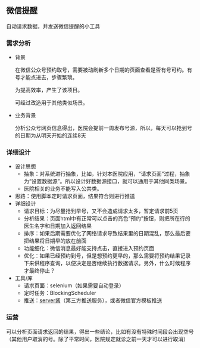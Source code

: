 ## 微信提醒
自动请求数据，并发送微信提醒的小工具


### 需求分析
- 背景

    在微信公众号预约取号，需要被动刷新多个日期的页面查看是否有号可约。有号才能点进去，步骤繁琐。
    
    为提高效率，产生了该项目。
    
    可经过改造用于其他类似场景。
- 业务背景
    
    分析公众号网页信息得出，医院会提前一周发布号源，所以，每天可以抢到号的日期为从明天开始的连续8天

### 详细设计
- 设计思想
    - 抽象：对系统进行抽象，比如，针对本医院应用，“请求页面”过程，抽象为“设置数据源”。所以设计好数据源接口，就可以通用于其他同类场景。
    - 医院相关的业务不能写入公共类。
- 思路：使用脚本定时请求页面，结果符合则进行推送
- 详细设计
    - 请求目标：为尽量抢到早号，又不会造成请求太多，暂定请求前5页
    - 分析结果：页面html中有正常可以点击的亮色“预约”按钮，则把所在行的医生名字和日期加入返回结果
	- 排序：如果后期需要优化了网络请求导致结果里的日期混乱，那么最后要把结果将日期早的放在前面
	- 功能细化：微信消息最好能支持点击，直接进入预约页面
    - 优化：如果已经预约到号，但是想预约更早的，那么需要将预约结果记录下来供程序查询，以便决定是否继续执行数据请求。另外，什么时候程序才最终停止？
- 工具/库
    - 请求页面：selenium（如果需要自动登录）
    - 定时任务：BlockingScheduler
    - 推送：[server酱](http://sc.ftqq.com)（第三方推送服务），或者微信官方模板推送
### 运营
可以分析页面请求返回的结果，得出一些结论，比如有没有特殊时间段会出现空号（其他用户取消的号。除了平常时间，医院规定就诊之前一天才可以进行取消）